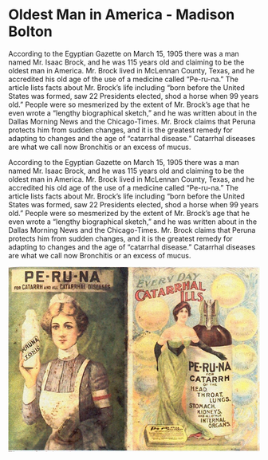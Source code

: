 # Oldest Man in America - Madison Bolton

According to the Egyptian Gazette on March 15, 1905 there was a man named Mr. Isaac Brock, and he was 115 years old and claiming to be the oldest man in America.   Mr. Brock lived in McLennan County, Texas, and he accredited his old age of the use of a medicine called “Pe-ru-na.”  The article lists facts about Mr. Brock’s life including “born before the United States was formed, saw 22 Presidents elected, shod a horse when 99 years old.”  People were so mesmerized by the extent of Mr. Brock’s age that he even wrote a “lengthy biographical sketch,” and he was written about in the Dallas Morning News and the Chicago-Times.  Mr. Brock claims that Peruna protects him from sudden changes, and it is the greatest remedy for adapting to changes and the age of “catarrhal disease.”  Catarrhal diseases are what we call now Bronchitis or an excess of mucus.

According to the Egyptian Gazette on March 15, 1905 there was a man named Mr. Isaac Brock, and he was 115 years old and claiming to be the oldest man in America.   Mr. Brock lived in McLennan County, Texas, and he accredited his old age of the use of a medicine called “Pe-ru-na.”  The article lists facts about Mr. Brock’s life including “born before the United States was formed, saw 22 Presidents elected, shod a horse when 99 years old.”  People were so mesmerized by the extent of Mr. Brock’s age that he even wrote a “lengthy biographical sketch,” and he was written about in the Dallas Morning News and the Chicago-Times.  Mr. Brock claims that Peruna protects him from sudden changes, and it is the greatest remedy for adapting to changes and the age of “catarrhal disease.”  Catarrhal diseases are what we call now Bronchitis or an excess of mucus.

![Pe-ru-na](Peruna.jpg)
